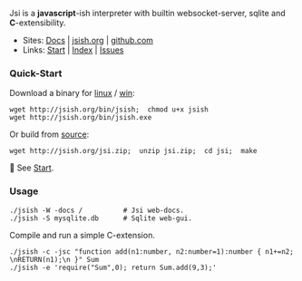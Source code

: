 Jsi is a **javascript**-ish interpreter with builtin websocket-server, sqlite and **C**-extensibility. 


- Sites: [Docs](https://docs.jsish.org) | [jsish.org](https://jsish.org) | [github.com](https://github.com/pcmacdon/jsish)
- Links: [Start](./lib/web/md/Start.md) | [Index](./lib/web/md/Index.md) | [Issues](https://github.com/pcmacdon/jsish/issues)

### Quick-Start

Download a binary for [linux](http://jsish.org/bin/jsish) / [win](http://jsish.org/bin/jsish.exe):

    wget http://jsish.org/bin/jsish;  chmod u+x jsish
    wget http://jsish.org/bin/jsish.exe

Or build from [source](http://jsish.org/jsi.zip):
 
    wget http://jsish.org/jsi.zip;  unzip jsi.zip;  cd jsi;  make
    
&#x1f6a9; See [Start](./lib/web/md/Start.md).
    
### Usage

    ./jsish -W -docs /          # Jsi web-docs.
    ./jsish -S mysqlite.db      # Sqlite web-gui.
    
Compile and run a simple C-extension.

    ./jsish -c -jsc "function add(n1:number, n2:number=1):number { n1+=n2; \nRETURN(n1);\n }" Sum 
    ./jsish -e 'require("Sum",0); return Sum.add(9,3);'
